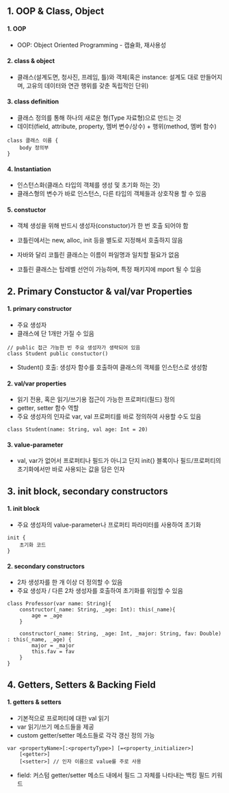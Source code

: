 ## 1. OOP & Class, Object

#### 1. OOP

- OOP: Object Oriented Programming - 캡슐화, 재사용성

#### 2. class & object

- 클래스(설계도면, 청사진, 프레임, 틀)와 객체(혹은 instance: 설계도 대로 만들어지며, 고유의 데이터와 연관 행위를 갖춘 독립적인 단위)

#### 3. class definition

- 클래스 정의를 통해 하나의 새로운 형(Type 자료형)으로 만드는 것
- 데이터(field, attribute, property, 멤버 변수/상수) + 행위(method, 멤버 함수)

```
class 클래스 이름 {
    body 정의부
}
```

#### 4. Instantiation

- 인스턴스화(클래스 타입의 객체를 생성 및 초기화 하는 것)
- 클래스형의 변수가 바로 인스턴스, 다른 타입의 객체들과 상호작용 할 수 있음

#### 5. constuctor

- 객체 생성을 위해 반드시 생성자(constuctor)가 한 번 호출 되어야 함
- 코틀린에서는 new, alloc, init 등을 별도로 지정해서 호출하지 않음

- 자바와 달리 코틀린 클래스는 이름이 파일명과 일치할 필요가 없음
- 코틀린 클래스는 탑레벨 선언이 가능하며, 특정 패키지에 mport 될 수 있음

## 2. Primary Constuctor & val/var Properties

#### 1. primary constructor

- 주요 생성자
- 클래스에 단 1개만 가질 수 있음

```
// public 접근 가능한 빈 주요 생성자가 생략되어 있음
class Student public constuctor()
```

- Student() 호출: 생성자 함수를 호출하여 클래스의 객체를 인스턴스로 생성함

#### 2. val/var properties

- 읽기 전용, 혹은 읽기/쓰기용 접근이 가능한 프로퍼티(필드) 정의
- getter, setter 함수 역할
- 주요 생성자의 인자로 var, val 프로퍼티를 바로 정의하여 사용할 수도 있음

```
class Student(name: String, val age: Int = 20)
```

#### 3. value-parameter

- val, var가 없어서 프로퍼티나 필드가 아니고 단지 init{} 블록이나 필드/프로퍼티의 초기화에서만 바로 사용되는 값을 담은 인자

## 3. init block, secondary constructors

#### 1. init block

- 주요 생성자의 value-parameter나 프로퍼티 파라미터를 사용하여 초기화

```
init {
    초기화 코드
}
```

#### 2. secondary constructors

- 2차 생성자를 한 개 이상 더 정의할 수 있음
- 주요 생성자 / 다른 2차 생성자를 호출하여 초기화를 위임할 수 있음

```
class Professor(var name: String){
    constructor(_name: String, _age: Int): this(_name){
        age = _age
    }

    constructor(_name: String, _age: Int, _major: String, fav: Double) : this(_name, _age) {
        major = _major
        this.fav = fav
    }
}

```

## 4. Getters, Setters & Backing Field

#### 1. getters & setters

- 기본적으로 프로퍼티에 대한 val 읽기
- var 읽기/쓰기 메소드들을 제공
- custom getter/setter 메소드들로 각각 갱신 정의 가능

```
var <propertyName>[:<propertyType>] [=<property_initializer>]
    [<getter>]
    [<setter>] // 인자 이름으로 value를 주로 사용
```

- field: 커스텀 getter/setter 메소드 내에서 필드 그 자체를 나타내는 백킹 필드 키워드
